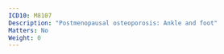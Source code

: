 ```yaml
---
ICD10: M8107
Description: "Postmenopausal osteoporosis: Ankle and foot"
Matters: No
Weight: 0
---
```


